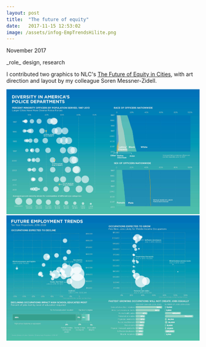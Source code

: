 ```yaml
---
layout: post
title:  "The future of equity"
date:   2017-11-15 12:53:02
image: /assets/infog-EmpTrendsHilite.png
---
```



<p class="date" markdown="1">
November 2017
</p>

<p class="involvement" markdown="1">
_role_ design, research
</p>


I contributed two graphics to NLC's [The Future of Equity in Cities](http://www.nlc.org/article/urban-growth-trends-and-rise-of-tech-in-cities-point-to-widening-disparities), with art direction and layout by my colleague Soren Messner-Zidell.


![Future employment trends](/assets/infog-police.jpg)
![Police force demographics 1987-2013](/assets/infog-FutureEmpTrends.jpg)

